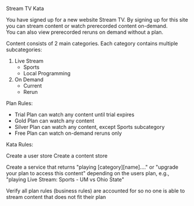 Stream TV Kata

You have signed up for a new website Stream TV.
By signing up for this site you can stream content or watch prerecorded content on-demand.  
You can also view prerecorded reruns on demand without a plan.

Content consists of 2 main categories.  Each category contains multiple subcategories:

1.  Live Stream
    - Sports
    - Local Programming
2.  On Demand
    - Current
    - Rerun


Plan Rules:

* Trial Plan can watch any content until trial expires
* Gold Plan can watch any content
* Silver Plan can watch any content, except Sports subcategory
* Free Plan can watch on-demand reruns only

Kata Rules:

Create a user store
Create a content store

Create a service that returns "playing [category][name]...." or "upgrade your plan to access this content"
depending on the users plan, e.g., "playing Live Stream:  Sports - UM vs Ohio State"

Verify all plan rules (business rules) are accounted for so no one is able to stream content that does not fit their plan




